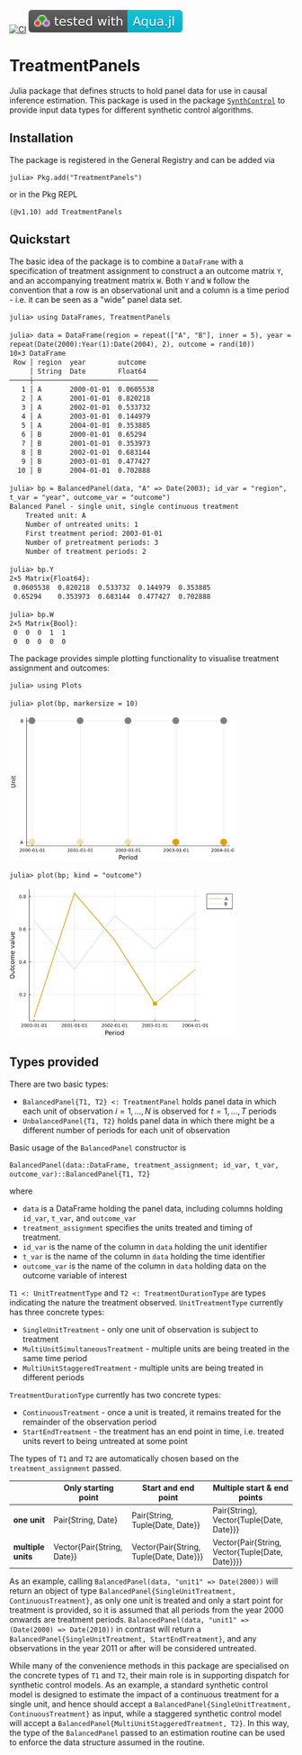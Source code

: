 [![CI](https://github.com/nilshg/TreatmentPanels.jl/actions/workflows/ci.yml/badge.svg)](https://github.com/nilshg/TreatmentPanels.jl/actions/workflows/ci.yml)
[![Aqua QA](https://raw.githubusercontent.com/JuliaTesting/Aqua.jl/master/badge.svg)](https://github.com/JuliaTesting/Aqua.jl)


# TreatmentPanels

Julia package that defines structs to hold panel data for use in causal inference estimation. This
package is used in the package [`SynthControl`](https://github.com/nilshg/SynthControl) to provide
input data types for different synthetic control algorithms. 

## Installation

The package is registered in the General Registry and can be added via

```
julia> Pkg.add("TreatmentPanels")
```

or in the Pkg REPL

```
(@v1.10) add TreatmentPanels
```

## Quickstart

The basic idea of the package is to combine a `DataFrame` with a specification of treatment
assignment to construct a an outcome matrix `Y`, and an accompanying treatment matrix `W`. Both `Y`
and `W` follow the convention that a row is an observational unit and a column is a time period -
i.e. it can be seen as a "wide" panel data set. 

```
julia> using DataFrames, TreatmentPanels

julia> data = DataFrame(region = repeat(["A", "B"], inner = 5), year = repeat(Date(2000):Year(1):Date(2004), 2), outcome = rand(10))
10×3 DataFrame
 Row │ region  year        outcome   
     │ String  Date        Float64   
─────┼───────────────────────────────
   1 │ A       2000-01-01  0.0605538
   2 │ A       2001-01-01  0.820218
   3 │ A       2002-01-01  0.533732
   4 │ A       2003-01-01  0.144979
   5 │ A       2004-01-01  0.353885
   6 │ B       2000-01-01  0.65294
   7 │ B       2001-01-01  0.353973
   8 │ B       2002-01-01  0.683144
   9 │ B       2003-01-01  0.477427
  10 │ B       2004-01-01  0.702888

julia> bp = BalancedPanel(data, "A" => Date(2003); id_var = "region", t_var = "year", outcome_var = "outcome")
Balanced Panel - single unit, single continuous treatment
    Treated unit: A
    Number of untreated units: 1
    First treatment period: 2003-01-01
    Number of pretreatment periods: 3
    Number of treatment periods: 2

julia> bp.Y
2×5 Matrix{Float64}:
 0.0605538  0.820218  0.533732  0.144979  0.353885
 0.65294    0.353973  0.683144  0.477427  0.702888

julia> bp.W
2×5 Matrix{Bool}:
 0  0  0  1  1
 0  0  0  0  0
```

The package provides simple plotting functionality to visualise treatment assignment and outcomes:

```
julia> using Plots

julia> plot(bp, markersize = 10)
```
<img src="plot1.jpg" alt="Treatment plot" width="400"/>

```
julia> plot(bp; kind = "outcome")
```
<img src="plot2.jpg" alt="Outcome plot" width="400"/>

## Types provided

There are two basic types:

* `BalancedPanel{T1, T2} <: TreatmentPanel` holds panel data in which each
  unit of observation $i = 1, ..., N$ is observed for $t = 1, ..., T$ periods
* `UnbalancedPanel{T1, T2}` holds panel data in which there might be a
  different number of periods for each unit of observation

Basic usage of the `BalancedPanel` constructor is

```
BalancedPanel(data::DataFrame, treatment_assignment; id_var, t_var, outcome_var)::BalancedPanel{T1, T2}
```

where 

* `data` is a DataFrame holding the panel data, including columns holding `id_var`, `t_var`, and
  `outcome_var`
* `treatment_assignment` specifies the units treated and timing of treatment. 
* `id_var` is the name of the column in `data` holding the unit identifier
* `t_var` is the name of the column in `data` holding the time identifier
* `outcome_var` is the name of the column in `data` holding data on the  outcome variable of interest

`T1 <: UnitTreatmentType` and `T2 <: TreatmentDurationType` are types indicating the nature the
treatment observed. `UnitTreatmentType` currently has three concrete types:

* `SingleUnitTreatment` - only one unit of observation is subject to treatment
* `MultiUnitSimultaneousTreatment` - multiple units are being treated in the same time period
* `MultiUnitStaggeredTreatment` - multiple units are being treated in different periods

`TreatmentDurationType` currently has two concrete types:

* `ContinuousTreatment` - once a unit is treated, it remains treated for the remainder of the
  observation period
* `StartEndTreatment` - the treatment has an end point in time, i.e. treated units revert to being
  untreated at some point

The types of `T1` and `T2` are automatically chosen based on the `treatment_assignment` passed. 

|                     |  Only starting point        |   Start and end point                     |   Multiple start & end points                     |
|---------------------|-----------------------------|-------------------------------------------|---------------------------------------------------|
| **one unit**        |  Pair{String, Date}         |   Pair{String, Tuple{Date, Date}}         |  Pair{String}, Vector{Tuple{Date, Date}}}         |
| **multiple units**  |  Vector{Pair{String, Date}} |   Vector{Pair{String, Tuple{Date, Date}}} |  Vector{Pair{String, Vector{Tuple{Date, Date}}}}  |

As an example, calling `BalancedPanel(data, "unit1" => Date(2000))` will return an object of type
`BalancedPanel{SingleUnitTreatment, ContinuousTreatment}`, as only one unit is treated and only a
start point for treatment is provided, so it is assumed that all periods from the year 2000 onwards
are treatment periods. `BalancedPanel(data, "unit1" => (Date(2000) => Date(2010))` in contrast will
return a `BalancedPanel{SingleUnitTreatment, StartEndTreatment}`, and any observations in the year
2011 or after will be considered untreated. 

While many of the convenience methods in this package are specialised on the concrete types of `T1`
and `T2`, their main role is in supporting dispatch for synthetic control models. As an example, a
standard synthetic control model is designed to estimate the impact of a continuous treatment for a
single unit, and hence should accept a `BalancedPanel{SingleUnitTreatment, ContinuousTreatment}` as
input, while a staggered synthetic control model will accept a
`BalancedPanel{MultiUnitStaggeredTreatment, T2}`. In this way, the type of the `BalancedPanel`
passed to an estimation routine can be used to enforce the data structure assumed in the routine. 
